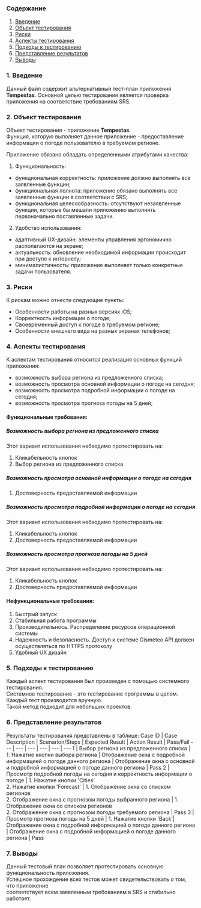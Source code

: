 ### Содержание
  1. [Введение](#1)
  2. [Объект тестирования](#2)
  3. [Риски](#3)
  4. [Аспекты тестирования](#4)<br>
  5. [Подходы к тестированию](#5)
  6. [Представление результатов](#6)
  7. [Выводы](#7)

<a name="1"></a>
### 1. Введение
  Данный файл содержит альтернативный тест-план приложения **Tempestas**. Основной целью тестирования является
  проверка приложения на соответствие требованиям SRS.

<a name="2"></a>
### 2. Объект тестирования
Объект тестирования -  приложение **Tempestas**.  
Функция, которую выполняет данное приложение - предоставление информации о погоде пользователю в требуемом регионе. 

Приложение обязано обладать определенными атрибутами качества: 
   
1. Функциональность:
+ функциональная корректность: приложение должно выполнять все заявленные функции;
+ функциональная полнота: приложение обязано выполнять все заявленные функции в соответствии с SRS;
+ функциональная целесообразность: отсутствуют незаявленные функции, которые бы мешали приложению выполнять первоначально поставленные задачи.

2. Удобство использования:  
+ адаптивный UX-дизайн: элементы управления эргономично располагаются на экране; 
+ актуальность: обновление необходимой информации происходит при доступе к интернету;  
+ минималистичность: приложение выполняет только конкретные задачи пользователя.  

<a name="3"></a>
### 3. Риски
К рискам можно отнести следующие пункты:
* Особенности работы на разных версиях iOS;
* Корректность информации о погоде;
* Своевременный доступ к погоде в требуемом регионе;
* Особенности внешнего вида на разных экранах телефонов;

<a name="4"></a>
### 4. Аспекты тестирования
К аспектам тестирования относится реализация основных функций приложения:
* возможность выбора региона из предложенного списка;
* возможность просмотра основной информации о погоде на сегодня;
* возможность просмотра подробной информации о погоде на сегодня;
* возможность просмотра прогноза погоды на 5 дней;

#### Функциональные требования:

##### Возможность выбора региона из предложенного списка
Этот вариант использования небходимо протестировать на:
1. Кликабельность кнопок
2. Выбор региона из предложенного списка

##### Возможность просмотра основной информации о погоде на сегодня
1. Достоверность предоставляемой информации

##### Возможность просмотра подробной информации о погоде на сегодня
Этот вариант использования небходимо протестировать на:
1. Кликабельность кнопок
2. Достоверность предоставляемой информации

##### Возможность просмотра прогноза погоды на 5 дней
Этот вариант использования небходимо протестировать на:
1. Кликабельность кнопок
2. Достоверность предоставляемой информации

#### Нефункциональные требования:
1. Быстрый запуск
2. Стабильная работа программы
3. Производительнось. Распределение ресурсов операционной системы
4. Надежность и безопасность. Доступ к системе Gismeteo API должен осуществляться по HTTPS протоколу
5. Удобный UX дизайн  

<a name="5"></a>
### 5. Подходы к тестированию
Каждый аспект тестирования был произведен с помощью системного тестирования.  
Системное тестирование - это тестирование программы в целом.  
Каждый тест производится вручную.  
Такой метод подходит для небольших проектов.

<a name="6"></a>
### 6. Представление результатов
Результаты тестирования представлены в таблице:
Case ID | Case Description | Scenarion/Steps | Expected Result | Action Result | Pass/Fail
--- | --- | --- | --- | --- | ---
1 | Выбор региона из предложенного списка | 1. Нажатие кнопки выбора региона | Отображение окна с подробной информацией о погоде данного региона | Отображение окна с основной и подробной информацией о погоде данного региона | Pass
2 | Просмотр подробной погоды на сегодня и корректность информации о погоде | 1. Нажатие кнопки 'Cities' <br> 2. Нажатие кнопки 'Forecast' | 1. Отображение окна со списком регионов <br> 2. Отображение окна с прогнозом погоды выбранного региона | 1. Отображение окна со списком регионов <br> 2. Отображение окна с прогнозом погоды требуемого региона | Pass
3 | Просмотр прогноза погоды на 5 дней | 1. Нажатие кнопки 'Back'|  Отображение окна с подробной информацией о погоде данного региона |  Отображение окна с подробной информацией о погоде данного региона | Pass

<a name="7"></a>
### 7. Выводы
Данный тестовый план позволяет протестировать основную функциональность приложения.  
Успешное прохождение всех тестов может свидетельствовать о том, что приложение  
соответствует всем заявленным требованиям в SRS и стабильно работает.
